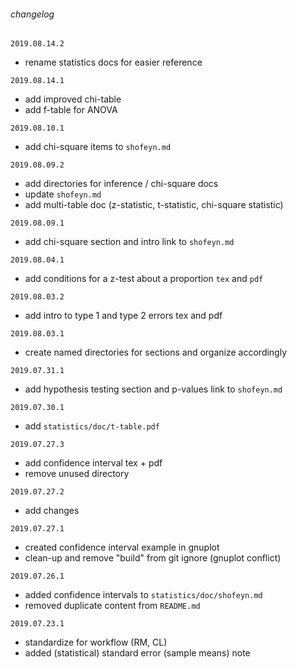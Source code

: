 ###### changelog
`2019.08.14.2`
  - rename statistics docs for easier reference


`2019.08.14.1`
  - add improved chi-table
  - add f-table for ANOVA


`2019.08.10.1`
  - add chi-square items to `shofeyn.md`


`2019.08.09.2`
  - add directories for inference / chi-square docs
  - update `shofeyn.md`
  - add multi-table doc (z-statistic, t-statistic, chi-square statistic)


`2019.08.09.1`
  - add chi-square section and intro link to `shofeyn.md`


`2019.08.04.1`
  - add conditions for a z-test about a proportion `tex` and `pdf`


`2019.08.03.2`
  - add intro to type 1 and type 2 errors tex and pdf


`2019.08.03.1`
  - create named directories for sections and organize accordingly


`2019.07.31.1`
  - add hypothesis testing section and p-values link to `shofeyn.md`


`2019.07.30.1`
  - add `statistics/doc/t-table.pdf`


`2019.07.27.3`
  - add confidence interval tex + pdf
  - remove unused directory


`2019.07.27.2`
  - add changes


`2019.07.27.1`
  - created confidence interval example in gnuplot
  - clean-up and remove "build" from git ignore (gnuplot conflict)


`2019.07.26.1`
  - added confidence intervals to `statistics/doc/shofeyn.md`
  - removed duplicate content from `README.md`


`2019.07.23.1`
  - standardize for workflow (RM, CL)
  - added (statistical) standard error (sample means) note


